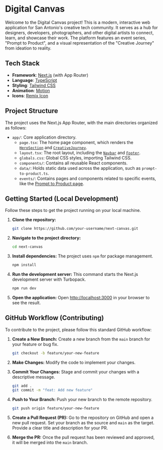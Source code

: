 # Digital Canvas

Welcome to the Digital Canvas project! This is a modern, interactive web application for San Antonio's creative tech community. It serves as a hub for designers, developers, photographers, and other digital artists to connect, learn, and showcase their work. The platform features an event series, "Prompt to Product", and a visual representation of the "Creative Journey" from ideation to reality.

## Tech Stack

-   **Framework**: [Next.js](https://nextjs.org/) (with App Router)
-   **Language**: [TypeScript](https://www.typescriptlang.org/)
-   **Styling**: [Tailwind CSS](https://tailwindcss.com/)
-   **Animation**: [Motion](https://www.motion.dev/)
-   **Icons**: [Remix Icon](https://remixicon.com/)

## Project Structure

The project uses the Next.js App Router, with the main directories organized as follows:

-   `app/`: Core application directory.
    -   `page.tsx`: The home page component, which renders the [`HeroSection`](app/components/hero-section.tsx) and [`CreativeJourney`](app/components/creative-journey.tsx).
    -   `layout.tsx`: The root layout, including the [`Navbar`](app/components/Navbar.tsx) and [`Footer`](app/components/footer.tsx).
    -   `globals.css`: Global CSS styles, importing Tailwind CSS.
    -   `components/`: Contains all reusable React components.
    -   `data/`: Holds static data used across the application, such as `prompt-to-product.ts`.
    -   `events/`: Contains pages and components related to specific events, like the [Prompt to Product page](app/events/prompt-to-product/page.tsx).

## Getting Started (Local Development)

Follow these steps to get the project running on your local machine.

1.  **Clone the repository:**
    ```sh
    git clone https://github.com/your-username/next-canvas.git
    ```

2.  **Navigate to the project directory:**
    ```sh
    cd next-canvas
    ```

3.  **Install dependencies:**
    The project uses `npm` for package management.
    ```sh
    npm install
    ```

4.  **Run the development server:**
    This command starts the Next.js development server with Turbopack.
    ```sh
    npm run dev
    ```

5.  **Open the application:**
    Open [http://localhost:3000](http://localhost:3000) in your browser to see the result.

## GitHub Workflow (Contributing)

To contribute to the project, please follow this standard GitHub workflow:

1.  **Create a New Branch:**
    Create a new branch from the `main` branch for your feature or bug fix.
    ```sh
    git checkout -b feature/your-new-feature
    ```

2.  **Make Changes:**
    Modify the code to implement your changes.

3.  **Commit Your Changes:**
    Stage and commit your changes with a descriptive message.
    ```sh
    git add .
    git commit -m "feat: Add new feature"
    ```

4.  **Push to Your Branch:**
    Push your new branch to the remote repository.
    ```sh
    git push origin feature/your-new-feature
    ```

5.  **Create a Pull Request (PR):**
    Go to the repository on GitHub and open a new pull request. Set your branch as the source and `main` as the target. Provide a clear title and description for your PR.

6.  **Merge the PR:**
    Once the pull request has been reviewed and approved, it will be merged into the `main` branch.